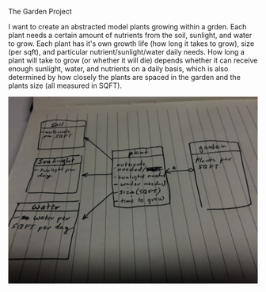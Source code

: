 The Garden Project

I want to create an abstracted model plants growing within a grden. Each plant needs a certain amount of nutrients from the soil, sunlight, and water to grow. Each plant has it's own growth life (how long it takes to grow), size (per sqft), and particular nutrient/sunlight/water daily needs. How long a plant will take to grow (or whether it will die) depends whether it can receive enough sunlight, water, and nutrients on a daily basis, which is also determined by how closely the plants are spaced in the garden and the plants size (all measured in SQFT).

![Photo of Garden UML](./GardenUML.jpg)
